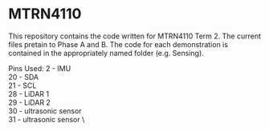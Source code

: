 # MTRN4110 

This repository contains the code written for MTRN4110 Term 2. The current files pretain to Phase A and B. The code for each demonstration is contained in the appropriately named folder (e.g. Sensing). 

Pins Used:
2 - IMU \
20 - SDA \
21 - SCL \
28 - LiDAR 1 \
29 - LiDAR 2 \
30 - ultrasonic sensor \
31 - ultrasonic sensor \
